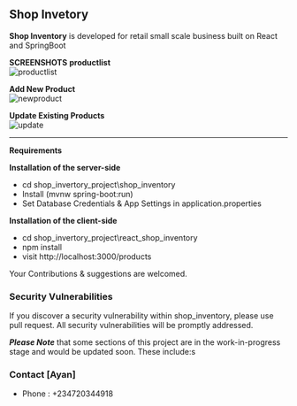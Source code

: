 ## **Shop Invetory** 

**Shop Inventory** is developed for retail small scale business built on React and SpringBoot

**SCREENSHOTS** 
**productlist**
<br/>
<img src="https://lh3.googleusercontent.com/zogJEgBuNobX_meRfiApMkzDgLKuoGrh970ufoNdizGjkShy-inu4jMQncIyDV3D5utUiMeDiFzZVdXg5AQnWuzxghdhFVcA-0jqYe0" alt="productlist" border="0">

**Add New Product**
<br/>
<img src="https://lh3.googleusercontent.com/vDwzm9m_1F3A44pxmKxnqYeCeCcvDyo_ozfNewHD-y7_1eykxckRysdzQdGPKr-IhYvhWNCKmlZ-xkj2oTKoer_29HBuxyKijfni5w" alt="newproduct" border="0">

**Update Existing Products**
<br/>
<img src="https://lh3.googleusercontent.com/OA14KzjkJC9rnp7OxqZfljQsgEDFnpWv-GpiNl9olxctK2Tv19eMTzL-Qv1hTiB2iVRmECC_ceSbAokWgLPq58rANYyICKEwjKOsOg" alt="update" border="0">

<hr />  

**Requirements** 

**Installation of the server-side**
- cd shop_invertory_project\shop_inventory
- Install (mvnw spring-boot:run)
- Set Database Credentials & App Settings in application.properties

**Installation of the client-side**
- cd shop_invertory_project\react_shop_inventory
- npm install 
- visit http://localhost:3000/products


Your Contributions & suggestions are welcomed.

### **Security Vulnerabilities**

If you discover a security vulnerability within shop_inventory, please use pull request. All security vulnerabilities will be promptly addressed.

***Please Note*** that some sections of this project are in the work-in-progress stage and would be updated soon. These include:s

### **Contact [Ayan]**
- Phone : +234720344918
